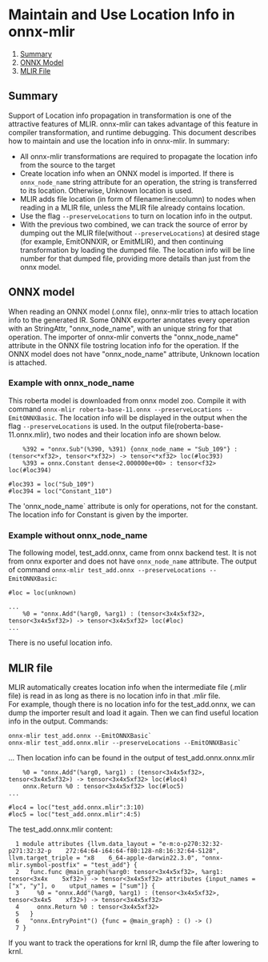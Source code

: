 <!--- SPDX-License-Identifier: Apache-2.0 -->

# Maintain and Use Location Info in onnx-mlir

1. [Summary](#Summary)
2. [ONNX Model](#ONNX-model)
3. [MLIR File](#MLIR-file)

## Summary
Support of Location info propagation in transformation is one of the attractive features of MLIR. onnx-mlir can takes advantage of this feature in compiler transformation, and runtime debugging. This document describes how to maintain and use the location info in onnx-mlir. In summary:
- All onnx-mlir transformations are required to propagate the location info from the source to the target
- Create location info when an ONNX model is imported. If there is `onnx_node_name` string attribute for an operation, the string is transferred to its location. Otherwise, Unknown location is used.
- MLIR adds file location (in form of filename:line:column) to nodes when reading in a MLIR file, unless the MLIR file already contains location.
- Use the flag `--preserveLocations` to turn on location info in the output.
- With the previous two combined, we can track the source of error by dumping out the MLIR file(without `--preserveLocations`) at desired stage (for example, EmitONNXIR, or EmitMLIR), and then continuing transformation by loading the dumped file. The location info will be line number for that dumped file, providing more details than just from the onnx model. 

## ONNX model
When reading an ONNX model (.onnx file), onnx-mlir tries to attach location info to the generated IR. 
Some ONNX exporter annotates every operation with an StringAttr, "onnx_node_name", with an unique string for that operation. 
The importer of onnx-mlir converts the "onnx_node_name" attribute in the ONNX file tostring location info for the operation.
If the ONNX model does not have "onnx_node_name" attribute, Unknown location is attached.

### Example with onnx_node_name

This roberta  model is downloaded from onnx model zoo. Compile it with command
`onnx-mlir roberta-base-11.onnx --preserveLocations --EmitONNXBasic`.
The location info will be displayed in the output when the flag `--preserveLocations` is used.
In the output file(roberta-base-11.onnx.mlir), two nodes and their location info are shown below.

```
    %392 = "onnx.Sub"(%390, %391) {onnx_node_name = "Sub_109"} : (tensor<*xf32>, tensor<*xf32>) -> tensor<*xf32> loc(#loc393)
    %393 = onnx.Constant dense<2.000000e+00> : tensor<f32> loc(#loc394)

#loc393 = loc("Sub_109")
#loc394 = loc("Constant_110")
```
The 'onnx_node_name` attribute is only for operations, not for the constant. The location info for Constant is given by the importer.

### Example without onnx_node_name
The following model, test_add.onnx, came from onnx backend test. It is not from
onnx exporter and does not have `onnx_node_name` attribute.
The output of command `onnx-mlir test_add.onnx --preserveLocations --EmitONNXBasic`:

```
#loc = loc(unknown)

...
    %0 = "onnx.Add"(%arg0, %arg1) : (tensor<3x4x5xf32>, tensor<3x4x5xf32>) -> tensor<3x4x5xf32> loc(#loc)
...
```
There is no useful location info.

## MLIR file

MLIR automatically creates location info when the intermediate file (.mlir file) is read in as long as there is no location info in that .mlir file.  
For example, though there is no location info for the test_add.onnx, we can dump the importer result and load it again. Then we can find useful location info in the output.
Commands:
```
onnx-mlir test_add.onnx --EmitONNXBasic`
onnx-mlir test_add.onnx.mlir --preserveLocations --EmitONNXBasic`
```
...
Then location info can be found in the output of test_add.onnx.onnx.mlir
```
    %0 = "onnx.Add"(%arg0, %arg1) : (tensor<3x4x5xf32>, tensor<3x4x5xf32>) -> tensor<3x4x5xf32> loc(#loc4)
    onnx.Return %0 : tensor<3x4x5xf32> loc(#loc5)
...

#loc4 = loc("test_add.onnx.mlir":3:10)
#loc5 = loc("test_add.onnx.mlir":4:5)
```
The test_add.onnx.mlir content:

```
  1 module attributes {llvm.data_layout = "e-m:o-p270:32:32-p271:32:32-p    272:64:64-i64:64-f80:128-n8:16:32:64-S128", llvm.target_triple = "x8    6_64-apple-darwin22.3.0", "onnx-mlir.symbol-postfix" = "test_add"} {
  2   func.func @main_graph(%arg0: tensor<3x4x5xf32>, %arg1: tensor<3x4x    5xf32>) -> tensor<3x4x5xf32> attributes {input_names = ["x", "y"], o    utput_names = ["sum"]} {
  3     %0 = "onnx.Add"(%arg0, %arg1) : (tensor<3x4x5xf32>, tensor<3x4x5    xf32>) -> tensor<3x4x5xf32>
  4     onnx.Return %0 : tensor<3x4x5xf32>
  5   }
  6   "onnx.EntryPoint"() {func = @main_graph} : () -> ()
  7 }
```

If you want to track the operations for krnl IR, dump the file after lowering to krnl.

